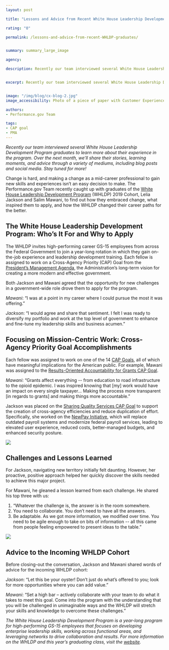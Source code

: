 ```yaml
---
layout: post

title: "Lessons and Advice from Recent White House Leadership Development Program Graduates"

rating: "0"

permalink: /lessons-and-advice-from-recent-WHLDP-graduates/


summary: summary_large_image

agency:

description: Recently our team interviewed several White House Leadership Development Program graduates to learn more about their experience in the program. Over the next month, we’ll share their stories, learning moments, and advice through a variety of mediums, including blog posts and social media. Stay tuned for more!


excerpt: Recently our team interviewed several White House Leadership Development Program graduates to learn more about their experience in the program. Over the next month, we’ll share their stories, learning moments, and advice through a variety of mediums, including blog posts and social media. Stay tuned for more!


image: "/img/blog/cx-blog-2.jpg"
image_accessibility: Photo of a piece of paper with Customer Experience CAP Goal data printed on it.

authors:
- Performance.gov Team

tags:
- CAP goal
- PMA
---
```


*Recently our team interviewed several White House Leadership Development Program graduates to learn more about their experience in the program. Over the next month, we’ll share their stories, learning moments, and advice through a variety of mediums, including blog posts and social media. Stay tuned for more!*

Change is hard, and making a change as a mid-career professional to gain new skills and experiences isn’t an easy decision to make. The Performance.gov Team recently caught up with graduates of the [White House Leadership Development Program](https://www.pic.gov/content/white-house-leadership-development-program-0/) (WHLDP) 2019 Cohort, Lelia Jackson and Salim Mawani, to find out how they embraced change, what inspired them to apply, and how the WHLDP changed their career paths for the better.

<h2><font size="2"></font>The White House Leadership Development Program: Who’s It For and Why to Apply</h2><font/>

The WHLDP invites high-performing career GS-15 employees from across the Federal Government to join a year-long rotation in which they gain on-the-job experience and leadership development training. Each fellow is assigned to work on a Cross-Agency Priority (CAP) Goal from the [President’s Management Agenda](https://www.performance.gov/PMA/PMA.html), the Administration’s long-term vision for creating a more modern and effective government.

Both Jackson and Mawani agreed that the opportunity for new challenges in a government-wide role drove them to apply for the program.

*Mawani*: “I was at a point in my career where I could pursue the most it was offering.”

*Jackson*: “I would agree and share that sentiment. I felt I was ready to
diversify my portfolio and work at the top level of government to enhance and fine-tune my
leadership skills and business acumen.”

<h2><font size="2"></font>Focusing on Mission-Centric Work: Cross-Agency Priority Goal Accomplishments</h2><font/>

Each fellow was assigned to work on one of the 14 [CAP Goals](https://www.performance.gov/tags/CAP%20goal/), all of which have meaningful implications for the American public. For example, Mawani was assigned to the [Results-Oriented Accountability for Grants CAP Goal](https://www.performance.gov/CAP/grants/).

*Mawani*: “Grants affect everything -- from education to road infrastructure to the opioid epidemic. I was inspired knowing that [my] work would have an impact on every single taxpayer… Making the process more transparent [in regards to grants] and making things more accountable.”

Jackson was placed on the [Sharing Quality Services CAP Goal](https://www.performance.gov/CAP/sharing-quality-services/) to support the creation of cross-agency efficiencies and reduce duplication of effort. Specifically, she worked on the [NewPay Initiative](https://interact.gsa.gov/node/461216/information), which will replace outdated payroll systems and modernize federal payroll services, leading to elevated user experience, reduced costs, better-managed budgets, and enhanced security posture.

<a href="{{ site.baseurl }}/img/blog/jackson-quote-card"><img src="{{ site.baseurl }}/img/blog/jackson-quote-card.jpg"></a>

<h2><font size="2"></font>Challenges and Lessons Learned</h2><font/>

For Jackson, navigating new territory initially felt daunting. However, her proactive, positive approach helped her quickly discover the skills needed to achieve this major project.

For Mawani, he gleaned a lesson learned from each challenge. He shared his top three with us:
1. “Whatever the challenge is, the answer is in the room somewhere.
2. You need to collaborate. You don’t need to have all the answers.
3. Be adaptable. As we got more information, we modified over time. You need to be agile enough to take on bits of information -- all this came from people feeling empowered to present ideas to the table.”

<a href="{{ site.baseurl }}/img/blog/mawani-quote-card"><img src="{{ site.baseurl }}/img/blog/mawani-quote-card.jpg"></a>

<h2><font size="2"></font>Advice to the Incoming WHLDP Cohort</h2><font/>

Before closing-out the conversation, Jackson and Mawani shared words of advice for the incoming WHLDP cohort:

*Jackson*: “Let this be your oyster! Don’t just do what’s offered to you; look for more opportunities where you can add value.”

*Mawani*: “Set a high bar – actively collaborate with your team to do what it takes to meet this goal. Come into the program with the understanding that you will be challenged in unimaginable ways and the WHLDP will stretch your skills and knowledge to overcome these challenges.”

*The White House Leadership Development Program is a year-long program for high-performing GS-15 employees that focuses on developing enterprise leadership skills, working across functional areas, and leveraging networks to drive collaboration and results. For more information on the WHLDP and this year’s graduating class, visit the [website](https://www.pic.gov/content/white-house-leadership-development-program-0/).*
